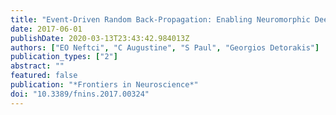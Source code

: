 ```yaml
---
title: "Event-Driven Random Back-Propagation: Enabling Neuromorphic Deep Learning Machines"
date: 2017-06-01
publishDate: 2020-03-13T23:43:42.984013Z
authors: ["EO Neftci", "C Augustine", "S Paul", "Georgios Detorakis"]
publication_types: ["2"]
abstract: ""
featured: false
publication: "*Frontiers in Neuroscience*"
doi: "10.3389/fnins.2017.00324"
---
```



